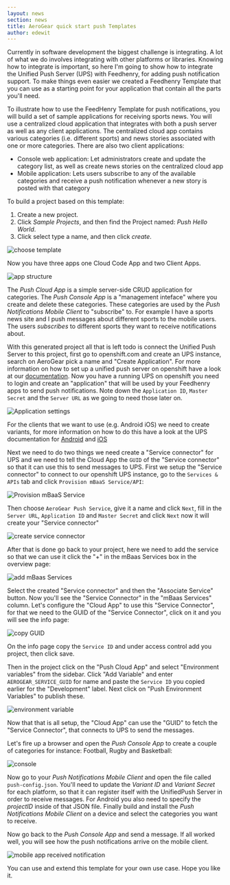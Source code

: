 ```yaml
---
layout: news
section: news
title: AeroGear quick start push Templates
author: edewit
---
```


Currently in software development the biggest challenge is integrating. A lot of what we do involves integrating with other platforms or libraries. Knowing how to integrate is important, so here I'm going to show how to integrate the Unified Push Server (UPS) with Feedhenry, for adding push notification support. To make things even easier we created a Feedhenry Template that you can use as a starting point for your application that contain all the parts you'll need.

To illustrate how to use the FeedHenry Template for push notifications, you will build a set of sample applications for receiving sports news. You will use a centralized cloud application that integrates with both a push server as well as any client applications. The centralized cloud app contains various categories (i.e. different sports) and news stories associated with one or more categories. There are also two client applications: 

* Console web application: Let administrators create and update the category list, as well as create news stories on the centralized cloud app
* Mobile application: Lets users subscribe to any of the available categories and receive a push notification whenever a new story is posted with that category

To build a project based on this template:

1. Create a new project.
1. Click *Sample Projects*, and then find the Project named: *Push Hello World*.
1. Click select type a name, and then click *create*.

![choose template](/img/news/2015-04-20-feedhenry-push-templates/1.png)

Now you have three apps one Cloud Code App and two Client Apps.

![app structure](/img/news/2015-04-20-feedhenry-push-templates/5.png)

The _Push Cloud App_ is a simple server-side CRUD application for categories. The _Push Console App_ is a "management inteface" where you create and delete these categories. These categories are used by the _Push Notifications Mobile Client_ to "subscribe" to. For example I have a sports news site and I push messages about different sports to the mobile users. The users _subscribes_ to different sports they want to receive notifications about.

With this generated project all that is left todo is connect the Unified Push Server to this project, first go to openshift.com and create an UPS instance, search on AeroGear pick a name and "Create Application". For more information on how to set up a unified push server on openshift have a look at our [documentation](/docs/unifiedpush/ups_userguide/index/#openshift). Now you have a running UPS on openshift you need to login and create an "application" that will be used by your Feedhenry apps to send push notifications. Note down the `Application ID`, `Master Secret` and the `Server URL` as we going to need those later on.

![Application settings](/img/news/2015-04-20-feedhenry-push-templates/10.png)

For the clients that we want to use (e.g. Android iOS) we need to create variants, for more information on how to do this have a look at the UPS documentation for [Android](https://aerogear.org/docs/unifiedpush/aerogear-push-android/) and [iOS](https://aerogear.org/docs/unifiedpush/aerogear-push-ios/)

Next we need to do two things we need create a "Service connector" for UPS and we need to tell the Cloud App the `GUID` of the "Service connector" so that it can use this to send messages to UPS. First we setup the "Service connector" to connect to our openshift UPS instance, go to the `Services & APIs` tab and click `Provision mBaaS Service/API`:

![Provision mBaaS Service](/img/news/2015-04-20-feedhenry-push-templates/3.png)

Then choose `AeroGear Push Service`, give it a name and click `Next`, fill in the `Server URL`, `Application ID` and `Master Secret` and click `Next` now it will create your "Service connector"

![create service connector](/img/news/2015-04-20-feedhenry-push-templates/7.png)
 
 After that is done go back to your project, here we need to add the service so that we can use it click the "+" in the mBaas Services box in the overview page:

![add mBaas Services](/img/news/2015-04-20-feedhenry-push-templates/2.png)

Select the created "Service connector" and then the "Associate Service" button. Now you'll see the "Service Connector" in the "mBaas Services" column. Let's configure the "Cloud App" to use this "Service Connector", for that we need to the GUID of the "Service Connector", click on it and you will see the info page:

![copy GUID](/img/news/2015-04-20-feedhenry-push-templates/4.png)

On the info page copy the `Service ID` and under access control add you project, then click save.

Then in the project click on the "Push Cloud App" and select "Environment variables" from the sidebar. Click "Add Variable" and enter `AEROGEAR_SERVICE_GUID` for name and paste the `Service ID` you copied earlier for the "Development" label. Next click on "Push Environment Variables" to publish these.

![environment variable](/img/news/2015-04-20-feedhenry-push-templates/6.png)

Now that that is all setup, the "Cloud App" can use the "GUID" to fetch the "Service Connector", that connects to UPS to send the messages.

Let's fire up a browser and open the _Push Console App_ to create a couple of categories for instance: Football, Rugby and Basketball: 

![console](/img/news/2015-04-20-feedhenry-push-templates/8.png)

Now go to your _Push Notifications Mobile Client_ and open the file called `push-config.json`. You'll need to update the _Variant ID_ and _Variant Secret_ for each platform, so that it can register itself with the UnifiedPush Server in order to receive messages. For Android you also need to specify the _projectID_ inside of that JSON file.  Finally build and install the _Push Notifications Mobile Client_ on a device and select the categories you want to receive.


Now go back to the _Push Console App_ and send a message. If all worked well, you will see how the push notifications arrive on the mobile client. 

![mobile app received notification](/img/news/2015-04-20-feedhenry-push-templates/9.png)

You can use and extend this template for your own use case. Hope you like it.
